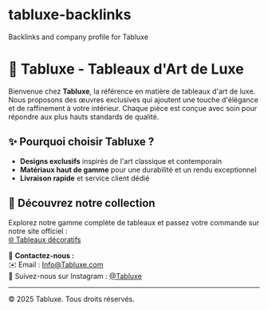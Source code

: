 # tabluxe-backlinks
Backlinks and company profile for Tabluxe
# 🎨 Tabluxe - Tableaux d'Art de Luxe  
Bienvenue chez **Tabluxe**, la référence en matière de tableaux d'art de luxe. Nous proposons des œuvres exclusives qui ajoutent une touche d'élégance et de raffinement à votre intérieur. Chaque pièce est conçue avec soin pour répondre aux plus hauts standards de qualité.  

## ✨ Pourquoi choisir Tabluxe ?  
- **Designs exclusifs** inspirés de l'art classique et contemporain  
- **Matériaux haut de gamme** pour une durabilité et un rendu exceptionnel  
- **Livraison rapide** et service client dédié  

## 🔗 Découvrez notre collection  
Explorez notre gamme complète de tableaux et passez votre commande sur notre site officiel :  
[🌐 Tableaux décoratifs](https://tabluxe.ma)  

📩 **Contactez-nous :**  
✉️ Email : [Info@Tabluxe.com](mailto:Info@Tabluxe.com)  
📍 Suivez-nous sur Instagram : [@Tabluxe](https://www.instagram.com/tabluxe.ma)  

---  
© 2025 Tabluxe. Tous droits réservés.
